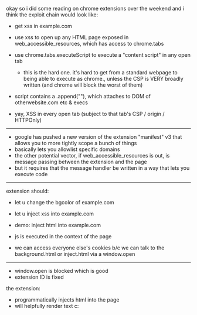 okay so i did some reading on chrome extensions over the weekend and i think the exploit chain would look like:

* get xss in example.com

* use xss to open up any HTML page exposed in web_accessible_resources, which has access to chrome.tabs 

* use chrome.tabs.executeScript to execute a "content script" in any open tab 
	* this is the hard one. it's hard to get from a standard webpage to being able to execute as chrome., unless the CSP is VERY broadly written (and chrome will block the worst of them)

* script contains a .append("<script>whatever</script>"), which attaches to DOM of otherwebsite.com etc & execs 

* yay, XSS in every open tab (subject to that tab's CSP / origin / HTTPOnly)

---

* google has pushed a new version of the extension "manifest" v3 that allows you to more tightly scope a bunch of things
* basically lets you allowlist specific domains
* the other potential vector, if web_accessible_resources is out, is message passing between the extension and the page
* but it requires that the message handler be written in a way that lets you execute code

---

extension should:
 * let u change the bgcolor of example.com
 * let u inject xss into example.com

 * demo: inject html into example.com
 * js is executed in the context of the page
 * we can access everyone else's cookies b/c we can talk to the background.html or inject.html via a window.open

 ---

* window.open is blocked which is good
* extension ID is fixed

the extension:
* programmatically injects html into the page
* will helpfully render text c:
